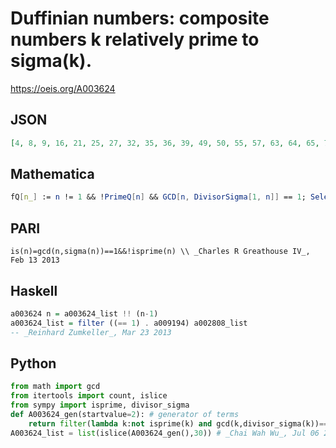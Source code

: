 # Duffinian numbers: composite numbers k relatively prime to sigma\(k\)\.
https://oeis.org/A003624
## JSON
```JSON
[4, 8, 9, 16, 21, 25, 27, 32, 35, 36, 39, 49, 50, 55, 57, 63, 64, 65, 75, 77, 81, 85, 93, 98, 100, 111, 115, 119, 121, 125, 128, 129, 133, 143, 144, 155, 161, 169, 171, 175, 183, 185, 187, 189, 201, 203, 205, 209, 215, 217, 219, 221, 225, 235, 237, 242, 243, 245, 247]
```
## Mathematica
```Mathematica
fQ[n_] := n != 1 && !PrimeQ[n] && GCD[n, DivisorSigma[1, n]] == 1; Select[ Range@ 280, fQ]
```
## PARI
```PARI
is(n)=gcd(n,sigma(n))==1&&!isprime(n) \\ _Charles R Greathouse IV_, Feb 13 2013
```
## Haskell
```Haskell
a003624 n = a003624_list !! (n-1)
a003624_list = filter ((== 1) . a009194) a002808_list
-- _Reinhard Zumkeller_, Mar 23 2013
```
## Python
```Python
from math import gcd
from itertools import count, islice
from sympy import isprime, divisor_sigma
def A003624_gen(startvalue=2): # generator of terms
    return filter(lambda k:not isprime(k) and gcd(k,divisor_sigma(k))==1,count(max(startvalue,2)))
A003624_list = list(islice(A003624_gen(),30)) # _Chai Wah Wu_, Jul 06 2023
```
